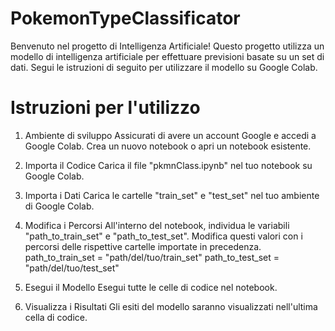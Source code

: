 # PokemonTypeClassificator
Benvenuto nel progetto di Intelligenza Artificiale! Questo progetto utilizza un modello di intelligenza artificiale per effettuare previsioni basate su un set di dati. Segui le istruzioni di seguito per utilizzare il modello su Google Colab.

# Istruzioni per l'utilizzo
1. Ambiente di sviluppo
Assicurati di avere un account Google e accedi a Google Colab.
Crea un nuovo notebook o apri un notebook esistente.

2. Importa il Codice
Carica il file "pkmnClass.ipynb" nel tuo notebook su Google Colab.

3. Importa i Dati
Carica le cartelle "train_set" e "test_set" nel tuo ambiente di Google Colab.

4. Modifica i Percorsi
All'interno del notebook, individua le variabili "path_to_train_set" e "path_to_test_set".
Modifica questi valori con i percorsi delle rispettive cartelle importate in precedenza.
path_to_train_set = "path/del/tuo/train_set"
path_to_test_set = "path/del/tuo/test_set"

5. Esegui il Modello
Esegui tutte le celle di codice nel notebook.

6. Visualizza i Risultati
Gli esiti del modello saranno visualizzati nell'ultima cella di codice.
